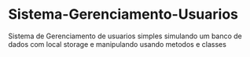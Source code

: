 # Sistema-Gerenciamento-Usuarios
Sistema de Gerenciamento de usuarios simples simulando um banco de dados com local storage e manipulando usando metodos e classes
